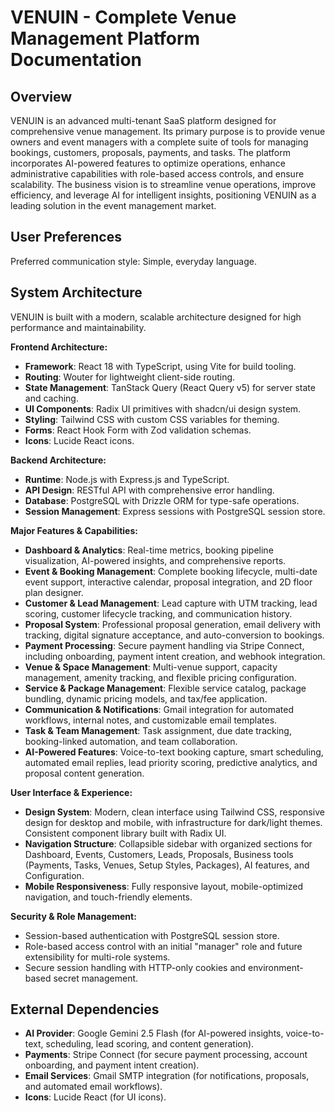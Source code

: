 # VENUIN - Complete Venue Management Platform Documentation

## Overview

VENUIN is an advanced multi-tenant SaaS platform designed for comprehensive venue management. Its primary purpose is to provide venue owners and event managers with a complete suite of tools for managing bookings, customers, proposals, payments, and tasks. The platform incorporates AI-powered features to optimize operations, enhance administrative capabilities with role-based access controls, and ensure scalability. The business vision is to streamline venue operations, improve efficiency, and leverage AI for intelligent insights, positioning VENUIN as a leading solution in the event management market.

## User Preferences

Preferred communication style: Simple, everyday language.

## System Architecture

VENUIN is built with a modern, scalable architecture designed for high performance and maintainability.

**Frontend Architecture:**
- **Framework**: React 18 with TypeScript, using Vite for build tooling.
- **Routing**: Wouter for lightweight client-side routing.
- **State Management**: TanStack Query (React Query v5) for server state and caching.
- **UI Components**: Radix UI primitives with shadcn/ui design system.
- **Styling**: Tailwind CSS with custom CSS variables for theming.
- **Forms**: React Hook Form with Zod validation schemas.
- **Icons**: Lucide React icons.

**Backend Architecture:**
- **Runtime**: Node.js with Express.js and TypeScript.
- **API Design**: RESTful API with comprehensive error handling.
- **Database**: PostgreSQL with Drizzle ORM for type-safe operations.
- **Session Management**: Express sessions with PostgreSQL session store.

**Major Features & Capabilities:**
- **Dashboard & Analytics**: Real-time metrics, booking pipeline visualization, AI-powered insights, and comprehensive reports.
- **Event & Booking Management**: Complete booking lifecycle, multi-date event support, interactive calendar, proposal integration, and 2D floor plan designer.
- **Customer & Lead Management**: Lead capture with UTM tracking, lead scoring, customer lifecycle tracking, and communication history.
- **Proposal System**: Professional proposal generation, email delivery with tracking, digital signature acceptance, and auto-conversion to bookings.
- **Payment Processing**: Secure payment handling via Stripe Connect, including onboarding, payment intent creation, and webhook integration.
- **Venue & Space Management**: Multi-venue support, capacity management, amenity tracking, and flexible pricing configuration.
- **Service & Package Management**: Flexible service catalog, package bundling, dynamic pricing models, and tax/fee application.
- **Communication & Notifications**: Gmail integration for automated workflows, internal notes, and customizable email templates.
- **Task & Team Management**: Task assignment, due date tracking, booking-linked automation, and team collaboration.
- **AI-Powered Features**: Voice-to-text booking capture, smart scheduling, automated email replies, lead priority scoring, predictive analytics, and proposal content generation.

**User Interface & Experience:**
- **Design System**: Modern, clean interface using Tailwind CSS, responsive design for desktop and mobile, with infrastructure for dark/light themes. Consistent component library built with Radix UI.
- **Navigation Structure**: Collapsible sidebar with organized sections for Dashboard, Events, Customers, Leads, Proposals, Business tools (Payments, Tasks, Venues, Setup Styles, Packages), AI features, and Configuration.
- **Mobile Responsiveness**: Fully responsive layout, mobile-optimized navigation, and touch-friendly elements.

**Security & Role Management:**
- Session-based authentication with PostgreSQL session store.
- Role-based access control with an initial "manager" role and future extensibility for multi-role systems.
- Secure session handling with HTTP-only cookies and environment-based secret management.

## External Dependencies

- **AI Provider**: Google Gemini 2.5 Flash (for AI-powered insights, voice-to-text, scheduling, lead scoring, and content generation).
- **Payments**: Stripe Connect (for secure payment processing, account onboarding, and payment intent creation).
- **Email Services**: Gmail SMTP integration (for notifications, proposals, and automated email workflows).
- **Icons**: Lucide React (for UI icons).